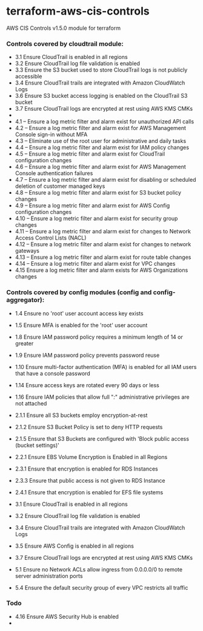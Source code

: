 # terraform-aws-cis-controls
AWS CIS Controls v1.5.0 module for terraform

### Controls covered by cloudtrail module:

- 3.1 Ensure CloudTrail is enabled in all regions
- 3.2 Ensure CloudTrail log file validation is enabled
- 3.3 Ensure the S3 bucket used to store CloudTrail logs is not publicly accessible
- 3.4 Ensure CloudTrail trails are integrated with Amazon CloudWatch Logs
- 3.6 Ensure S3 bucket access logging is enabled on the CloudTrail S3 bucket
- 3.7 Ensure CloudTrail logs are encrypted at rest using AWS KMS CMKs
- 
- 4.1 – Ensure a log metric filter and alarm exist for unauthorized API calls
- 4.2 – Ensure a log metric filter and alarm exist for AWS Management Console sign-in without MFA
- 4.3 – Eliminate use of the root user for administrative and daily tasks
- 4.4 – Ensure a log metric filter and alarm exist for IAM policy changes
- 4.5 – Ensure a log metric filter and alarm exist for CloudTrail configuration changes
- 4.6 – Ensure a log metric filter and alarm exist for AWS Management Console authentication failures
- 4.7 – Ensure a log metric filter and alarm exist for disabling or scheduled deletion of customer managed keys
- 4.8 – Ensure a log metric filter and alarm exist for S3 bucket policy changes
- 4.9 – Ensure a log metric filter and alarm exist for AWS Config configuration changes
- 4.10 – Ensure a log metric filter and alarm exist for security group changes
- 4.11 – Ensure a log metric filter and alarm exist for changes to Network Access Control Lists (NACL)
- 4.12 – Ensure a log metric filter and alarm exist for changes to network gateways
- 4.13 – Ensure a log metric filter and alarm exist for route table changes
- 4.14 – Ensure a log metric filter and alarm exist for VPC changes
- 4.15 Ensure a log metric filter and alarm exists for AWS Organizations changes

### Controls covered by config modules (config and config-aggregator):
- 1.4 Ensure no 'root' user account access key exists
- 1.5 Ensure MFA is enabled for the 'root' user account
- 1.8 Ensure IAM password policy requires a minimum length of 14 or greater
- 1.9 Ensure IAM password policy prevents password reuse
- 1.10 Ensure multi-factor authentication (MFA) is enabled for all IAM users that have a console password
- 1.14 Ensure access keys are rotated every 90 days or less
- 1.16 Ensure IAM policies that allow full "*:*" administrative privileges are not attached

- 2.1.1 Ensure all S3 buckets employ encryption-at-rest
- 2.1.2 Ensure S3 Bucket Policy is set to deny HTTP requests
- 2.1.5 Ensure that S3 Buckets are configured with 'Block public access (bucket settings)'

- 2.2.1 Ensure EBS Volume Encryption is Enabled in all Regions

- 2.3.1 Ensure that encryption is enabled for RDS Instances
- 2.3.3 Ensure that public access is not given to RDS Instance 

- 2.4.1 Ensure that encryption is enabled for EFS file systems

- 3.1 Ensure CloudTrail is enabled in all regions
- 3.2 Ensure CloudTrail log file validation is enabled
- 3.4 Ensure CloudTrail trails are integrated with Amazon CloudWatch Logs
- 3.5 Ensure AWS Config is enabled in all regions
- 3.7 Ensure CloudTrail logs are encrypted at rest using AWS KMS CMKs

- 5.1 Ensure no Network ACLs allow ingress from 0.0.0.0/0 to remote server administration ports
- 5.4 Ensure the default security group of every VPC restricts all traffic


### Todo
- 4.16 Ensure AWS Security Hub is enabled
- 